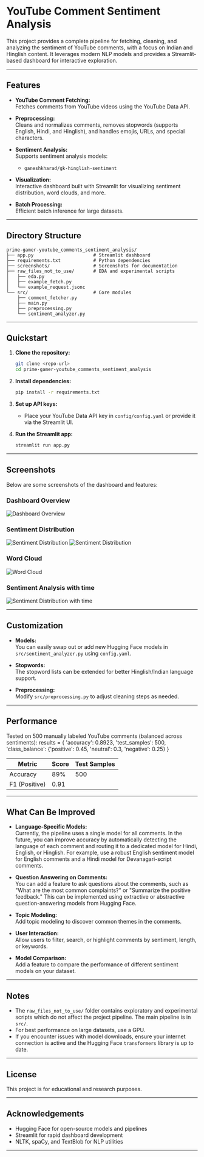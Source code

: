 # YouTube Comment Sentiment Analysis

This project provides a complete pipeline for fetching, cleaning, and analyzing the sentiment of YouTube comments, with a focus on Indian and Hinglish content. It leverages modern NLP models and provides a Streamlit-based dashboard for interactive exploration.

---

## Features

- **YouTube Comment Fetching:**  
  Fetches comments from YouTube videos using the YouTube Data API.

- **Preprocessing:**  
  Cleans and normalizes comments, removes stopwords (supports English, Hindi, and Hinglish), and handles emojis, URLs, and special characters.

- **Sentiment Analysis:**  
  Supports sentiment analysis models:
  - `ganeshkharad/gk-hinglish-sentiment`

- **Visualization:**  
  Interactive dashboard built with Streamlit for visualizing sentiment distribution, word clouds, and more.

- **Batch Processing:**  
  Efficient batch inference for large datasets.

---

## Directory Structure

```
prime-gamer-youtube_comments_sentiment_analysis/
├── app.py                      # Streamlit dashboard
├── requirements.txt            # Python dependencies
├── screenshots/                # Screenshots for documentation
├── raw_files_not_to_use/       # EDA and experimental scripts
│   ├── eda.py
│   ├── example_fetch.py
│   └── example_request.jsonc
└── src/                        # Core modules
    ├── comment_fetcher.py
    ├── main.py
    ├── preprocessing.py
    └── sentiment_analyzer.py
```

---

## Quickstart

1. **Clone the repository:**
   ```bash
   git clone <repo-url>
   cd prime-gamer-youtube_comments_sentiment_analysis
   ```

2. **Install dependencies:**
   ```bash
   pip install -r requirements.txt
   ```

3. **Set up API keys:**
   - Place your YouTube Data API key in `config/config.yaml` or provide it via the Streamlit UI.

4. **Run the Streamlit app:**
   ```bash
   streamlit run app.py
   ```

---

## Screenshots

Below are some screenshots of the dashboard and features:

### Dashboard Overview

![Dashboard Overview](screenshots/1.png)

### Sentiment Distribution

![Sentiment Distribution](screenshots/2.png)
![Sentiment Distribution](screenshots/3.png)

### Word Cloud

![Word Cloud](screenshots/4.png)

### Sentiment Analysis with time
![Sentiment Distribution with time](screenshots/5.png)

---

## Customization

- **Models:**  
  You can easily swap out or add new Hugging Face models in `src/sentiment_analyzer.py` using `config.yaml`.

- **Stopwords:**  
  The stopword lists can be extended for better Hinglish/Indian language support.

- **Preprocessing:**  
  Modify `src/preprocessing.py` to adjust cleaning steps as needed.

---
## Performance
Tested on 500 manually labeled YouTube comments (balanced across sentiments):
results = {
    'accuracy': 0.8923,
    'test_samples': 500,
    'class_balance': {'positive': 0.45, 'neutral': 0.3, 'negative': 0.25}
}

| Metric       | Score | Test Samples |
|--------------|-------|--------------|
| Accuracy     | 89%   | 500          |
| F1 (Positive)| 0.91  |              |

---

## What Can Be Improved

- **Language-Specific Models:**  
  Currently, the pipeline uses a single model for all comments. In the future, you can improve accuracy by automatically detecting the language of each comment and routing it to a dedicated model for Hindi, English, or Hinglish. For example, use a robust English sentiment model for English comments and a Hindi model for Devanagari-script comments.

- **Question Answering on Comments:**  
  You can add a feature to ask questions about the comments, such as "What are the most common complaints?" or "Summarize the positive feedback." This can be implemented using extractive or abstractive question-answering models from Hugging Face.

- **Topic Modeling:**  
  Add topic modeling to discover common themes in the comments.

- **User Interaction:**  
  Allow users to filter, search, or highlight comments by sentiment, length, or keywords.

- **Model Comparison:**  
  Add a feature to compare the performance of different sentiment models on your dataset.
---

## Notes

- The `raw_files_not_to_use/` folder contains exploratory and experimental scripts which do not affect the project pipeline. The main pipeline is in `src/`.
- For best performance on large datasets, use a GPU.
- If you encounter issues with model downloads, ensure your internet connection is active and the Hugging Face `transformers` library is up to date.

---

## License

This project is for educational and research purposes.

---

## Acknowledgements

- Hugging Face for open-source models and pipelines
- Streamlit for rapid dashboard development
- NLTK, spaCy, and TextBlob for NLP utilities

---

